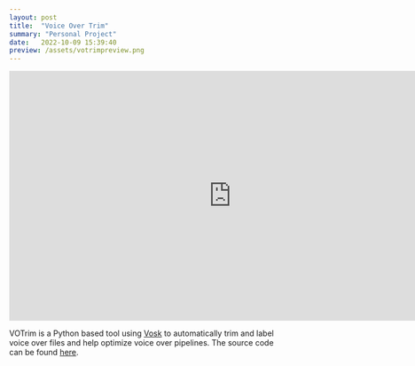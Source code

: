 ```yaml
---
layout: post
title:  "Voice Over Trim"
summary: "Personal Project"
date:   2022-10-09 15:39:40
preview: /assets/votrimpreview.png
---
```


<center>
<iframe
    width="800"
    height="450"
    src="https://www.youtube.com/embed/SJeK-36VRD0"
    frameborder="0"
    allow="autoplay; encrypted-media"
    allowfullscreen
>
</iframe>
</center>

VOTrim is a Python based tool using [Vosk](https://alphacephei.com/vosk/) to automatically trim and label voice over files and help optimize voice over pipelines. The source code can be found [here](https://github.com/samhimit/votrim).
